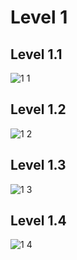 # Level 1

## Level 1.1
![1 1](https://github.com/65030179179Pattarapon/COM-LAB-I-LabSheet-Week-11/assets/144198506/3d5d5900-f320-4ea4-bcd9-59f98504d91b)

## Level 1.2
![1 2](https://github.com/65030179179Pattarapon/COM-LAB-I-LabSheet-Week-11/assets/144198506/8e5e0410-c933-409c-a256-178713bbcc9c)

## Level 1.3
![1 3](https://github.com/65030179179Pattarapon/COM-LAB-I-LabSheet-Week-11/assets/144198506/a5206140-6ee7-49a8-a198-fae4cfc23693)

## Level 1.4
![1 4](https://github.com/65030179179Pattarapon/COM-LAB-I-LabSheet-Week-11/assets/144198506/70cac44e-bc6a-44b9-b422-876d94cdb591)
